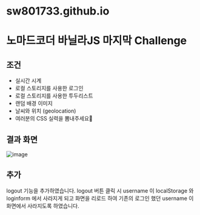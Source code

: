 # sw801733.github.io

# 노마드코더 바닐라JS 마지막 Challenge

## 조건
- 실시간 시계
- 로컬 스토리지를 사용한 로그인
- 로컬 스토리지를 사용한 투두리스트
- 랜덤 배경 이미지
- 날씨와 위치 (geolocation)
- 여러분의 CSS 실력을 뽐내주세요💖

## 결과 화면
![image](https://github.com/sw801733/sw801733.github.io/assets/84767822/43588a24-bebc-4fcb-a316-d77f0a1c69c4)


## 추가
logout 기능을 추가하였습니다.
logout 버튼 클릭 시 username 이 localStorage 와 loginform 에서 사라지게 되고
화면을 리로드 하여 기존의 로그인 했던 username 이 화면에서 사라지도록 하였습니다.
